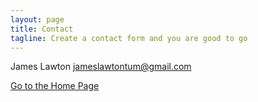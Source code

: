 ```yaml
---
layout: page
title: Contact
tagline: Create a contact form and you are good to go
---
```


James Lawton
jameslawtontum@gmail.com

[Go to the Home Page](./)
